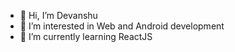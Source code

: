 - 👋 Hi, I’m Devanshu
- 👀 I’m interested in Web and Android development
- 🌱 I’m currently learning ReactJS

<!---
designdotdevanshu/designdotdevanshu is a ✨ special ✨ repository because its `README.md` (this file) appears on your GitHub profile.
You can click the Preview link to take a look at your changes.
--->
